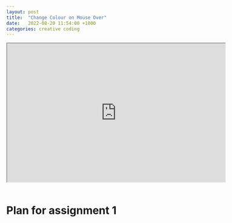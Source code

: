 ```yaml
---
layout: post
title:  "Change Colour on Mouse Over"
date:   2022-08-20 11:54:00 +1000
categories: creative coding
---
```




<div align ="center">
  <iframe width="576" height="366" src="https://editor.p5js.org/reilivia/full/HubEo-yfq"></iframe>
</div>
<br>

# Plan for assignment 1




 
[hoverrectangle]:https://editor.p5js.org/akroll/sketches/Hk7hFslhX